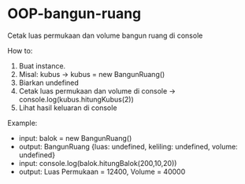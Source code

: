 # OOP-bangun-ruang
Cetak luas permukaan dan volume bangun ruang di console

How to:

1. Buat instance.
2. Misal: kubus -> kubus = new BangunRuang()
3. Biarkan undefined
4. Cetak luas permukaan dan volume di console -> console.log(kubus.hitungKubus(2))
5. Lihat hasil keluaran di console

Example:
- input: balok = new BangunRuang()
- output: BangunRuang {luas: undefined, keliling: undefined, volume: undefined}
- input: console.log(balok.hitungBalok(200,10,20))
- output: Luas Permukaan = 12400, Volume = 40000
